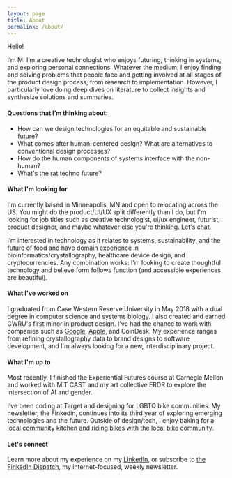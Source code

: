 ```yaml
---
layout: page
title: About
permalink: /about/
---
```

Hello! 

I’m M. I’m a creative technologist who enjoys futuring, thinking in systems, and exploring personal connections. Whatever the medium, I enjoy finding and solving problems that people face and getting involved at all stages of the product design process, from research to implementation. However, I particularly love doing deep dives on literature to collect insights and synthesize solutions and summaries.

#### Questions that I’m thinking about:
- How can we design technologies for an equitable and sustainable future?
- What comes after human-centered design? What are alternatives to conventional design processes?
- How do the human components of systems interface with the non-human? 
- What's the rat techno future?

#### What I'm looking for
I'm currently based in Minneapolis, MN and open to relocating across the US. You might do the product/UI/UX split differently than I do, but I'm looking for job titles such as creative technologist, ui/ux engineer, futurist, product designer, and maybe whatever else you're thinking. Let's chat.

I’m interested in technology as it relates to systems, sustainability, and the future of food and have domain experience in bioinformatics/crystallography, healthcare device design, and cryptocurrencies. Any combination works: I'm looking to create thoughtful technology and believe form follows function (and accessible experiences are beautiful).

#### What I've worked on
I graduated from Case Western Reserve University in May 2018 with a dual degree in computer science and systems biology. I also created and earned CWRU's first minor in product design. I've had the chance to work with companies such as [Google](https://mariakuz.github.io/work/2017/09/20/summer-2017.html), [Apple](https://mariakuz.github.io/work/2016/08/07/summer-2016.html), and CoinDesk. My experience ranges from refining crystallography data to brand designs to software development, and I'm always looking for a new, interdisciplinary project.

#### What I'm up to
Most recently, I finished the Experiential Futures course at Carnegie Mellon and worked with MIT CAST and my art collective ERDR to explore the intersection of AI and gender. 

I’ve been coding at Target and designing for LGBTQ bike communities. My newsletter, the Finkedin, continues into its third year of exploring emerging technologies and the future. Outside of design/tech, I enjoy baking for a local community kitchen and riding bikes with the local bike community. 

#### Let's connect
 Learn more about my experience on my <a href="https://www.linkedin.com/in/mariakuz/" target="_blank">LinkedIn</a>, or subscribe to <a href="http://eepurl.com/dgLmgH" target="_blank"> the FinkedIn Dispatch</a>, my internet-focused, weekly newsletter.